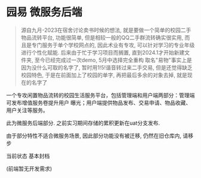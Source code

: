 # 园易 微服务后端

> 源自九月-2023在宿舍讨论卖书时候的想法, 就是要做一个简单的校园二手物品流转平台, 功能很简单, 但是相较一般的QQ二手群流转确实很实用, 而且是专门服务于单个学校网点的, 因此术业有专攻,
> 可以针对学习的专业年级进行个性化赋能.
> 后来由于忙于学习项目而搁置, 直到2024.1才开始新建文件夹, 至今已经完成过一次demo, 5月中选择完全重构
> 取名"易物"事实上是因为没什么可取的名字了, 暂时用1!5!谐音转过来二手交易, 但是还觉得缺乏校园特色, 于是在前面加上了校园的单字, 再把最后多余的对象去掉, 就是现在的名字了


一个专攻闲置物品流转的校园生活服务平台，包括管理端和用户端两部分：管理端可发布增值服务卷提升用户
曝光；用户端提供物品发布、交易申请、物品收藏、用户关注等服务。

此为微服务后端部分. 之前实习期间存储的累积更新在uat分支发布.

由于部分特性不适合微服务场景, 因此部分功能没有被迁移, 仍然在旧仓库内, 请移步

当前状态 基本封档

(前端暂无开发需求)


